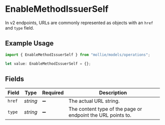 # EnableMethodIssuerSelf

In v2 endpoints, URLs are commonly represented as objects with an `href` and `type` field.

## Example Usage

```typescript
import { EnableMethodIssuerSelf } from "mollie/models/operations";

let value: EnableMethodIssuerSelf = {};
```

## Fields

| Field                                                       | Type                                                        | Required                                                    | Description                                                 |
| ----------------------------------------------------------- | ----------------------------------------------------------- | ----------------------------------------------------------- | ----------------------------------------------------------- |
| `href`                                                      | *string*                                                    | :heavy_minus_sign:                                          | The actual URL string.                                      |
| `type`                                                      | *string*                                                    | :heavy_minus_sign:                                          | The content type of the page or endpoint the URL points to. |